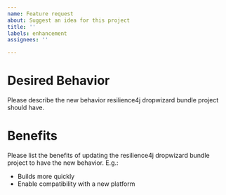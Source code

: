 ```yaml
---
name: Feature request
about: Suggest an idea for this project
title: ''
labels: enhancement
assignees: ''

---
```


# Desired Behavior

Please describe the new behavior resilience4j dropwizard bundle project should have.

# Benefits

Please list the benefits of updating the resilience4j dropwizard bundle project
to have the new behavior. E.g.:

* Builds more quickly
* Enable compatibility with a new platform
